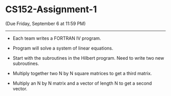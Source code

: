 CS152-Assignment-1 
==================

(Due Friday, September 6 at 11:59 PM)
________________________________________
* Each team writes a FORTRAN IV program.

* Program will solve a system of linear equations.

* Start with the subroutines in the Hilbert program. Need to write two new subroutines.

* Multiply together two N by N square matrices to get a third matrix.

* Multiply an N by N matrix and a vector of length N to get a second vector.
